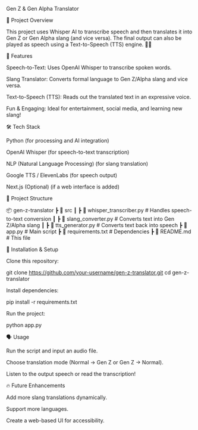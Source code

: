 Gen Z & Gen Alpha Translator

📌 Project Overview

This project uses Whisper AI to transcribe speech and then translates it into Gen Z or Gen Alpha slang (and vice versa). The final output can also be played as speech using a Text-to-Speech (TTS) engine. 🎤🔥

🚀 Features

Speech-to-Text: Uses OpenAI Whisper to transcribe spoken words.

Slang Translator: Converts formal language to Gen Z/Alpha slang and vice versa.

Text-to-Speech (TTS): Reads out the translated text in an expressive voice.

Fun & Engaging: Ideal for entertainment, social media, and learning new slang!

🛠️ Tech Stack

Python (for processing and AI integration)

OpenAI Whisper (for speech-to-text transcription)

NLP (Natural Language Processing) (for slang translation)

Google TTS / ElevenLabs (for speech output)

Next.js (Optional) (if a web interface is added)

📂 Project Structure

📦 gen-z-translator
 ┣ 📂 src
 ┃ ┣ 📜 whisper_transcriber.py  # Handles speech-to-text conversion
 ┃ ┣ 📜 slang_converter.py       # Converts text into Gen Z/Alpha slang
 ┃ ┣ 📜 tts_generator.py        # Converts text back into speech
 ┣ 📜 app.py                     # Main script
 ┣ 📜 requirements.txt           # Dependencies
 ┣ 📜 README.md                  # This file

🔧 Installation & Setup

Clone this repository:

git clone https://github.com/your-username/gen-z-translator.git
cd gen-z-translator

Install dependencies:

pip install -r requirements.txt

Run the project:

python app.py

🗣️ Usage

Run the script and input an audio file.

Choose translation mode (Normal → Gen Z or Gen Z → Normal).

Listen to the output speech or read the transcription!

🔥 Future Enhancements

Add more slang translations dynamically.

Support more languages.

Create a web-based UI for accessibility.

